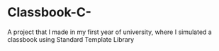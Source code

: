 # Classbook-C-
A project that I made in my first year of university, where I simulated a classbook using Standard Template Library
